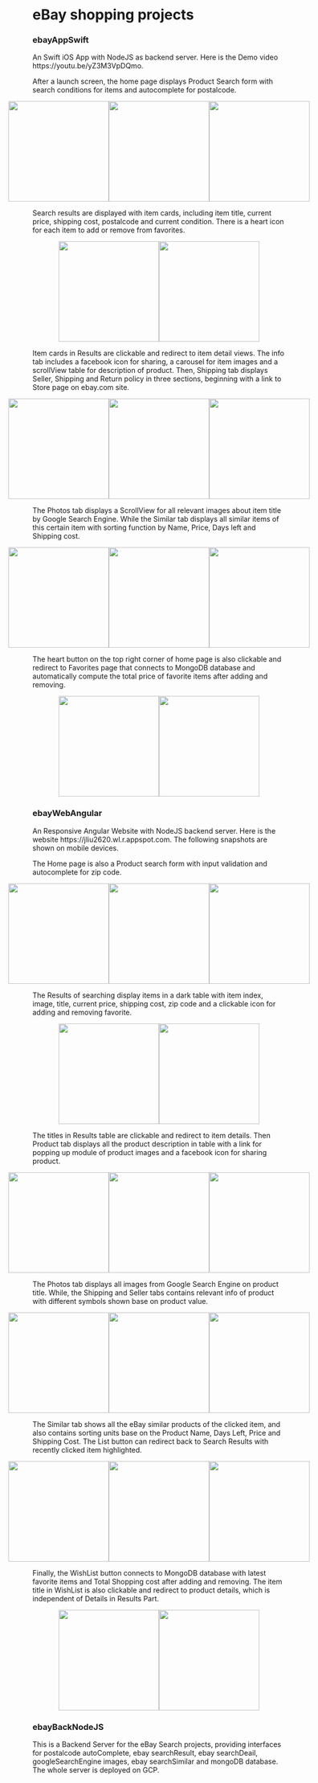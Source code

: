 <h1> eBay shopping projects </h1>
<h3> ebayAppSwift </h3>
<p>An Swift iOS App with NodeJS as backend server. Here is the Demo video <a src="https://youtu.be/yZ3M3VpDQmo">https://youtu.be/yZ3M3VpDQmo</a>. </p> 
<p>After a launch screen, the home page displays Product Search form with search conditions for items and autocomplete for postalcode. </p>
<div style="display: flex; justify-content: center;">
    <img src="./ReadmeImages/ebayAppImage0.jpg" style="width: 200px">
    <img src="./ReadmeImages/ebayAppImage1.jpg" style="width: 200px">
    <img src="./ReadmeImages/ebayAppImage2.jpg" style="width: 200px">
</div> 
<p>Search results are displayed with item cards, including item title, current price, shipping cost, postalcode and current condition. There is a heart icon for each item to add or remove from favorites.</p>
<div style="display: flex; justify-content: center;">
    <img src="./ReadmeImages/ebayAppImage3.jpg" style="width: 200px">
    <img src="./ReadmeImages/ebayAppImage4.jpg" style="width: 200px">
</div> 
<p>Item cards in Results are clickable and redirect to item detail views. The info tab includes a facebook icon for sharing, a carousel for item images and a scrollView table for description of product. Then, Shipping tab displays Seller, Shipping and Return policy in three sections, beginning with a link to Store page on ebay.com site. </p>
<div style="display: flex; justify-content: center;">
    <img src="./ReadmeImages/ebayAppImage5.jpg" style="width: 200px">
    <img src="./ReadmeImages/ebayAppImage6.jpg" style="width: 200px">
    <img src="./ReadmeImages/ebayAppImage7.jpg" style="width: 200px">
</div>
<p>The Photos tab displays a ScrollView for all relevant images about item title by Google Search Engine. While the Similar tab displays all similar items of this certain item with sorting function by Name, Price, Days left and Shipping cost.</p>
<div style="display: flex; justify-content: center;">
    <img src="./ReadmeImages/ebayAppImage8.jpg" style="width: 200px">
    <img src="./ReadmeImages/ebayAppImage9.jpg" style="width: 200px">
    <img src="./ReadmeImages/ebayAppImage10.jpg" style="width: 200px">
</div>
<p>The heart button on the top right corner of home page is also clickable and redirect to Favorites page that connects to MongoDB database and automatically compute the total price of favorite items after adding and removing.</p>
<div style="display: flex; justify-content: center;">
    <img src="./ReadmeImages/ebayAppImage11.jpg" style="width: 200px">
    <img src="./ReadmeImages/ebayAppImage12.jpg" style="width: 200px">
</div>

<h3> ebayWebAngular </h3>
<p>An Responsive Angular Website with NodeJS backend server. Here is the website <a src="https://jliu2620.wl.r.appspot.com/">https://jliu2620.wl.r.appspot.com</a>. The following snapshots are shown on mobile devices.</p> 
<p>The Home page is also a Product search form with input validation and autocomplete for zip code.</p>
<div style="display: flex; justify-content: center;">
    <img src="./ReadmeImages/ebayWebImage1.jpg" style="width: 200px">
    <img src="./ReadmeImages/ebayWebImage2.jpg" style="width: 200px">
    <img src="./ReadmeImages/ebayWebImage3.jpg" style="width: 200px">
</div>
<p>The Results of searching display items in a dark table with item index, image, title, current price, shipping cost, zip code and a clickable icon for adding and removing favorite.</p>
<div style="display: flex; justify-content: center;">
    <img src="./ReadmeImages/ebayWebImage4.jpg" style="width: 200px">
    <img src="./ReadmeImages/ebayWebImage5.jpg" style="width: 200px">
</div>
<p>The titles in Results table are clickable and redirect to item details. Then Product tab displays all the product description in table with a link for popping up module of product images and a facebook icon for sharing product.</p>
<div style="display: flex; justify-content: center;">
    <img src="./ReadmeImages/ebayWebImage6.jpg" style="width: 200px">
    <img src="./ReadmeImages/ebayWebImage7.jpg" style="width: 200px">
    <img src="./ReadmeImages/ebayWebImage0.jpg" style="width: 200px">
</div>
<p>The Photos tab displays all images from Google Search Engine on product title. While, the Shipping and Seller tabs contains relevant info of product with different symbols shown base on product value.</p>
<div style="display: flex; justify-content: center;">
    <img src="./ReadmeImages/ebayWebImage8.jpg" style="width: 200px">
    <img src="./ReadmeImages/ebayWebImage9.jpg" style="width: 200px">
    <img src="./ReadmeImages/ebayWebImage10.jpg" style="width: 200px">
</div>
<p>The Similar tab shows all the eBay similar products of the clicked item, and also contains sorting units base on the Product Name, Days Left, Price and Shipping Cost. The List button can redirect back to Search Results with recently clicked item highlighted.</p>
<div style="display: flex; justify-content: center;">
    <img src="./ReadmeImages/ebayWebImage11.jpg" style="width: 200px">
    <img src="./ReadmeImages/ebayWebImage12.jpg" style="width: 200px">
    <img src="./ReadmeImages/ebayWebImage15.jpg" style="width: 200px">
</div>
<p>Finally, the WishList button connects to MongoDB database with latest favorite items and Total Shopping cost after adding and removing. The item title in WishList is also clickable and redirect to product details, which is independent of Details in Results Part.</p>
<div style="display: flex; justify-content: center;">
    <img src="./ReadmeImages/ebayWebImage13.jpg" style="width: 200px">
    <img src="./ReadmeImages/ebayWebImage14.jpg" style="width: 200px">
</div>

<h3> ebayBackNodeJS </h3>
<p>This is a Backend Server for the eBay Search projects, providing interfaces for postalcode autoComplete, ebay searchResult, ebay searchDeail, googleSearchEngine images, ebay searchSimilar and mongoDB database. The whole server is deployed on GCP.</p>